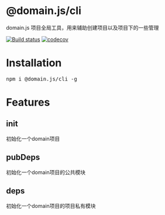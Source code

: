 # @domain.js/cli
domain.js 项目全局工具，用来辅助创建项目以及项目下的一些管理

[![Build status](https://travis-ci.com/domain-js/cli.svg?branch=master)](https://travis-ci.org/domain-js/cli)
[![codecov](https://codecov.io/gh/domain-js/cli/branch/master/graph/badge.svg)](https://codecov.io/gh/domain-js/cli)

# Installation
<pre>npm i @domain.js/cli -g</pre>

# Features

## init
初始化一个domain项目

## pubDeps
初始化一个domain项目的公共模块

## deps
初始化一个domain项目的项目私有模块
